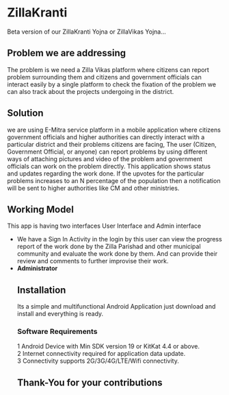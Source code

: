 # ZillaKranti
Beta version of our ZillaKranti Yojna or ZillaVikas Yojna...

## Problem we are addressing
The problem is we need a Zilla Vikas platform where citizens can report problem surrounding them and citizens and government officials can interact easily by a single platform to check the fixation of the problem we can also track about the projects undergoing in the district.

## Solution
we are using E-Mitra service platform in a mobile application where citizens government officials and higher authorities can directly interact with a particular district and their problems citizens are facing, The user (Citizen, Government Official, or anyone) can report problems by using different ways of attaching pictures and video of the problem and government officials can work on the problem directly. This application shows status and updates regarding the work done.
If the upvotes for the particular problems increases to an N percentage of the population then a notification will be sent to higher authorities like CM and other ministries.

## Working Model
This app is having two interfaces User Interface and Admin interface
<ul type=bullet">
<li>We have a Sign In Activity in the login by this user can view the progress report of the work done by the Zilla Parishad and other municipal community and evaluate the work done by them. And can provide their review and comments to further improvise their work.</li>
<li><b>Administrator</b><brFirst of all we will log in this as an administrator in this we can create the task and can check and update the progress report and we can also view the reviews of the users and can improvise the Zilla.
</ul>

## Installation
Its a simple and multifunctional Android Application just download and install and everything is ready.

### Software Requirements
1 Android Device with Min SDK version 19 or KitKat 4.4 or above.<br>
2 Internet connectivity required for application data update.<br>
3 Connectivity supports 2G/3G/4G/LTE/Wifi connectivity.<br>

## Thank-You for your contributions
